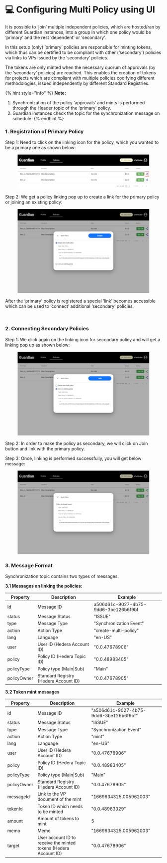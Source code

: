 # 💻 Configuring Multi Policy using UI

It is possible to ‘join’ multiple independent policies, which are hosted/ran by different Guardian instances, into a group in which one policy would be ‘primary’ and the rest ‘dependent’ or ‘secondary’.

In this setup (only) ’primary’ policies are responsible for minting tokens, which thus can be certified to be compliant with other (‘secondary’) policies via links to VPs issued by the ‘secondary’ policies.

The tokens are only minted when the necessary quorum of approvals (by the ‘secondary’ policies) are reached. This enables the creation of tokens for projects which are compliant with multiple policies codifying different methodologies, issued independently by different Standard Registries.

{% hint style="info" %}
**Note:**

1. Synchronization of the policy ‘approvals’ and mints is performed through the Header topic of the ‘primary’ policy.
2. Guardian instances check the topic for the synchronization message on schedule.
{% endhint %}

### 1. Registration of Primary Policy

Step 1: Need to click on the linking icon for the policy, which you wanted to be a primary one as shown below:

<figure><img src="../../../.gitbook/assets/image (4) (1) (2).png" alt=""><figcaption></figcaption></figure>

Step 2: We get a policy linking pop up to create a link for the primary policy or joining an existing policy:

<figure><img src="../../../.gitbook/assets/image (6) (1) (2).png" alt=""><figcaption></figcaption></figure>

After the ‘primary’ policy is registered a special ‘link’ becomes accessible which can be used to ‘connect’ additional ‘secondary’ policies.

<figure><img src="../../../.gitbook/assets/image (2) (1) (1) (2).png" alt=""><figcaption></figcaption></figure>

### 2. Connecting Secondary Policies

Step 1: We click again on the linking icon for secondary policy and will get a linking pop up as shown below:

<figure><img src="../../../.gitbook/assets/image (3) (1) (3).png" alt=""><figcaption></figcaption></figure>

Step 2: In order to make the policy as secondary, we will click on Join button and link with the primary policy.

Step 3: Once, linking is performed successfully, you will get below message:

<figure><img src="../../../.gitbook/assets/image (5) (1) (1).png" alt=""><figcaption></figcaption></figure>

### 3. **Message Format**

Synchronization topic contains two types of messages:

**3.1 Messages on linking the policies:**

| **Property** | **Description**                       | **Example**                          |
| ------------ | ------------------------------------- | ------------------------------------ |
| Id           | Message ID                            | a506d61c-9027-4b75-9dd6-3be126b6f9bf |
| status       | Message Status                        | "ISSUE"                              |
| type         | Message Type                          | "Synchronization Event"              |
| action       | Action Type                           | "create-multi-policy"                |
| lang         | Language                              | "en-US"                              |
| user         | User ID (Hedera Account ID)           | "0.0.47678906"                       |
| policy       | Policy ID (Hedera Topic ID)           | "0.0.48983405"                       |
| policyType   | Policy type (Main\|Sub)               | "Main"                               |
| policyOwner  | Standard Registry (Hedera Account ID) | "0.0.47678905"                       |

**3.2 Token mint messages**

| **Property** | **Description**                                                  | **Example**                            |
| ------------ | ---------------------------------------------------------------- | -------------------------------------- |
| id           | Message ID                                                       | "a506d61c-9027-4b75-9dd6-3be126b6f9bf" |
| status       | Message Status                                                   | "ISSUE"                                |
| type         | Message Type                                                     | "Synchronization Event"                |
| action       | Action Type                                                      | "mint"                                 |
| lang         | Language                                                         | "en-US"                                |
| user         | User ID (Hedera Account ID)                                      | "0.0.47678906"                         |
| policy       | Policy ID (Hedera Topic ID)                                      | "0.0.48983405"                         |
| policyType   | Policy type (Main\|Sub)                                          | "Main"                                 |
| policyOwner  | Standard Registry (Hedera Account ID)                            | "0.0.47678905"                         |
| messageId    | Link to the VP document of the mint                              | "1669634325.005962003"                 |
| tokenId      | Token ID which needs to be minted                                | "0.0.48983329"                         |
| amount       | Amount of tokens to mint                                         | 5                                      |
| memo         | Memo                                                             | "1669634325.005962003"                 |
| target       | User account ID to receive the minted tokens (Hedera Account ID) | "0.0.47678906"                         |
